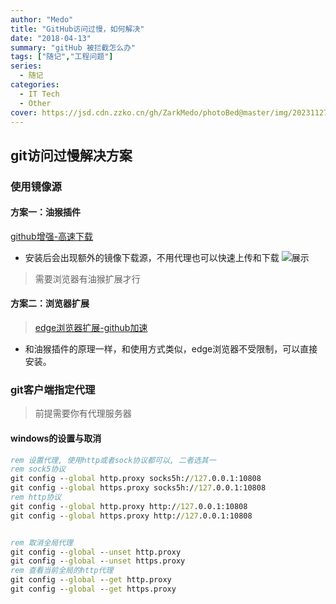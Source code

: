 ```yaml
---
author: "Medo"
title: "GitHub访问过慢，如何解决"
date: "2018-04-13"
summary: "gitHub 被拦截怎么办"
tags: ["随记","工程问题"]
series:
  - 随记
categories:
  - IT Tech
  - Other
cover: https://jsd.cdn.zzko.cn/gh/ZarkMedo/photoBed@master/img/20231127203655.png
---
```


## git访问过慢解决方案

### 使用镜像源
#### 方案一：油猴插件
[github增强-高速下载](https://greasyfork.org/zh-CN/scripts/412245-github-%E5%A2%9E%E5%BC%BA-%E9%AB%98%E9%80%9F%E4%B8%8B%E8%BD%BD)
- 安装后会出现额外的镜像下载源，不用代理也可以快速上传和下载
![展示](github-proxy-greasyfork.png)
> 需要浏览器有油猴扩展才行
#### 方案二：浏览器扩展
> [edge浏览器扩展-github加速](https://microsoftedge.microsoft.com/addons/detail/github%E5%8A%A0%E9%80%9F/alhnbdjjbokpmilgemopoomnldpejihb)
- 和油猴插件的原理一样，和使用方式类似，edge浏览器不受限制，可以直接安装。
  
### git客户端指定代理
> 前提需要你有代理服务器
#### windows的设置与取消
```cmd
rem 设置代理, 使用http或者sock协议都可以, 二者选其一
rem sock5协议
git config --global http.proxy socks5h://127.0.0.1:10808
git config --global https.proxy socks5h://127.0.0.1:10808
rem http协议
git config --global http.proxy http://127.0.0.1:10808
git config --global https.proxy http://127.0.0.1:10808


rem 取消全局代理
git config --global --unset http.proxy
git config --global --unset https.proxy
rem 查看当前全局的http代理
git config --global --get http.proxy
git config --global --get https.proxy
```